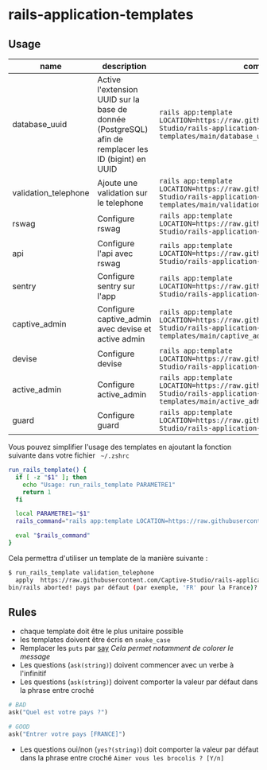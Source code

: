 # rails-application-templates

## Usage

| name | description  | command  |
|------|--------------|----------|
| database_uuid | Active l'extension UUID sur la base de donnée (PostgreSQL) afin de remplacer les ID (bigint) en UUID | `rails app:template LOCATION=https://raw.githubusercontent.com/Captive-Studio/rails-application-templates/main/database_uuid.rb` |
| validation_telephone | Ajoute une validation sur le telephone | `rails app:template LOCATION=https://raw.githubusercontent.com/Captive-Studio/rails-application-templates/main/validation_telephone.rb` |
| rswag | Configure rswag | `rails app:template LOCATION=https://raw.githubusercontent.com/Captive-Studio/rails-application-templates/main/rswag.rb` |
| api | Configure l'api avec rswag | `rails app:template LOCATION=https://raw.githubusercontent.com/Captive-Studio/rails-application-templates/main/api.rb` |
| sentry | Configure sentry sur l'app | `rails app:template LOCATION=https://raw.githubusercontent.com/Captive-Studio/rails-application-templates/main/sentry.rb` |
| captive_admin | Configure captive_admin avec devise et active admin | `rails app:template LOCATION=https://raw.githubusercontent.com/Captive-Studio/rails-application-templates/main/captive_admin.rb` |
| devise | Configure devise| `rails app:template LOCATION=https://raw.githubusercontent.com/Captive-Studio/rails-application-templates/main/devise.rb` |
| active_admin | Configure active_admin| `rails app:template LOCATION=https://raw.githubusercontent.com/Captive-Studio/rails-application-templates/main/active_admin.rb` |
| guard | Configure guard| `rails app:template LOCATION=https://raw.githubusercontent.com/Captive-Studio/rails-application-templates/main/guard.rb` |

Vous pouvez simplifier l'usage des templates en ajoutant la fonction suivante dans votre fichier ` ~/.zshrc`

```bash
run_rails_template() {
  if [ -z "$1" ]; then
    echo "Usage: run_rails_template PARAMETRE1"
    return 1
  fi

  local PARAMETRE1="$1"
  rails_command="rails app:template LOCATION=https://raw.githubusercontent.com/Captive-Studio/rails-application-templates/main/${PARAMETRE1}.rb"

  eval "$rails_command"
}
```

Cela permettra d'utiliser un template de la manière suivante : 

```bash
$ run_rails_template validation_telephone
  apply  https://raw.githubusercontent.com/Captive-Studio/rails-application-templates/main/validation_telephone.rb
bin/rails aborted! pays par défaut (par exemple, 'FR' pour la France)? 
```

## Rules

- chaque template doit être le plus unitaire possible
- les templates doivent être écris en `snake_case`
- Remplacer les `puts` par [say](https://www.rubydoc.info/github/wycats/thor/Thor%2FShell%2FBasic:say)
    *Cela permet notamment de colorer le message*
- Les questions (`ask(string)`) doivent commencer avec un verbe à l'infinitif
- Les questions (`ask(string)`) doivent comporter la valeur par défaut dans la phrase entre croché
```ruby
# BAD
ask("Quel est votre pays ?")

# GOOD
ask("Entrer votre pays [FRANCE]")
```
- Les questions oui/non (`yes?(string)`) doit comporter la valeur par défaut dans la phrase entre croché
  `Aimer vous les brocolis ? [Y/n]`

